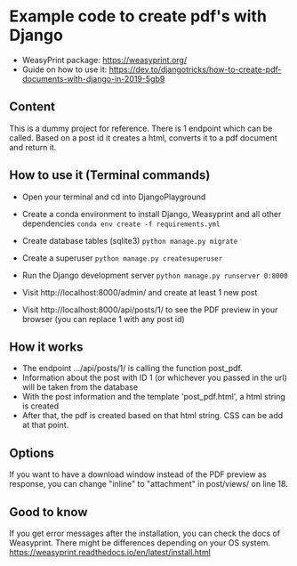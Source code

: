 # Example code to create pdf's with Django

- WeasyPrint package: https://weasyprint.org/
- Guide on how to use it: https://dev.to/djangotricks/how-to-create-pdf-documents-with-django-in-2019-5gb9

## Content

This is a dummy project for reference. There is 1 endpoint which can be called. Based on a post id it creates a html, 
converts it to a pdf document and return it.

## How to use it (Terminal commands)

- Open your terminal and cd into DjangoPlayground

- Create a conda environment to install Django, Weasyprint and all other dependencies
`conda env create -f requirements.yml`

- Create database tables (sqlite3)
`python manage.py migrate`

- Create a superuser
`python manage.py createsuperuser`

- Run the Django development server
`python manage.py runserver 0:8000`

- Visit http://localhost:8000/admin/ and create at least 1 new post

- Visit http://localhost:8000/api/posts/1/ to see the PDF preview in your browser (you can replace 1 with any post id)

## How it works

- The endpoint .../api/posts/1/ is calling the function post_pdf.
- Information about the post with ID 1 (or whichever you passed in the url) will be taken from the database
- With the post information and the template 'post_pdf.html', a html string is created
- After that, the pdf is created based on that html string. CSS can be add at that point.

## Options

If you want to have a download window instead of the PDF preview as response, you can change "inline" to "attachment"
in post/views/ on line 18.

## Good to know

If you get error messages after the installation, you can check the docs of Weasyprint. There might be differences 
depending on your OS system. https://weasyprint.readthedocs.io/en/latest/install.html
